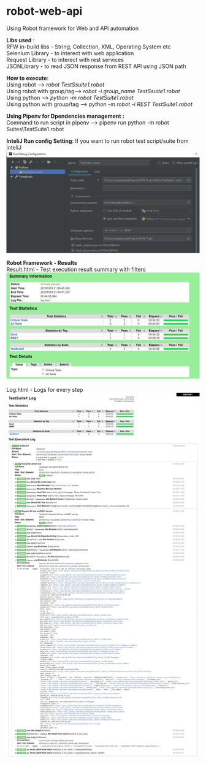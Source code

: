 # robot-web-api
Using Robot framework for Web and API automation

<b>Libs used</b> :<br>
RFW in-build libs - String, Collection, XML, Operating System etc<br>
Selenium Library - to interect with web application<br>
Request Library - to interect with rest services<br>
JSONLibrary - to read JSON response from REST API using JSON path<br>

<b>How to execute</b>:<br>
Using robot -->  <i> robot   TestSsuite1.robot</i><br>
Using robot with group/tag-->  <i> robot   -i  group_name  TestSsuite1.robot</i><br>
Using python -->  <i> python  -m  robot   TestSuite1.robot </i><br>
Using python with group/tag -->  <i> python -m  robot  -i  REST  TestSuite1.robot </i><br>

<B>Using Pipenv for Dpendencies management :</b><br>
Command to run script in pipenv --> pipenv run python -m robot Suites\TestSuite1.robot

<b>InteliJ Run config Setting</b>: If you want to run robot test script/suite from inteliJ<br>
![alt text](https://raw.githubusercontent.com/sanjaydub/robot-web-api/master/inteliJRunConfigSettings.jpg)


<b>Robot Framework - Results</b><br>
Result.html - Test execution result summary with filters
![alt text](https://raw.githubusercontent.com/sanjaydub/robot-web-api/master/RFW_Report.jpeg)<br><br>
Log.html - Logs for every step
![alt text](https://raw.githubusercontent.com/sanjaydub/robot-web-api/master/RFW_Log.jpeg)

